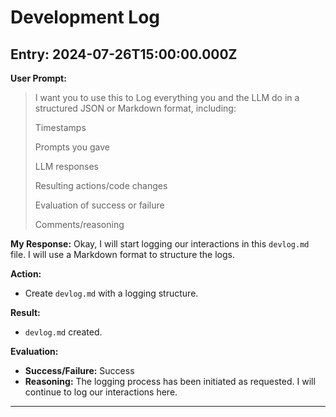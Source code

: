 # Development Log

## Entry: 2024-07-26T15:00:00.000Z

**User Prompt:**
> I want you to use this to Log everything you and the LLM do in a structured JSON or Markdown format, including:
>
> Timestamps
>
> Prompts you gave
>
> LLM responses
>
> Resulting actions/code changes
>
> Evaluation of success or failure
>
> Comments/reasoning

**My Response:**
Okay, I will start logging our interactions in this `devlog.md` file. I will use a Markdown format to structure the logs.

**Action:**
- Create `devlog.md` with a logging structure.

**Result:**
- `devlog.md` created.

**Evaluation:**
- **Success/Failure:** Success
- **Reasoning:** The logging process has been initiated as requested. I will continue to log our interactions here.
---
